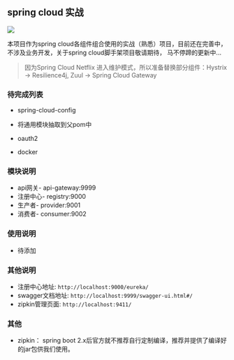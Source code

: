 ## spring cloud 实战

![](https://img.shields.io/badge/spring--cloud--in--action-1.0--SNAPSHOT-green.svg)


    
本项目作为spring cloud各组件组合使用的实战（熟悉）项目，目前还在完善中，不涉及业务开发，关于spring cloud脚手架项目敬请期待，
马不停蹄的更新中...



> 因为Spring Cloud Netflix 进入维护模式，所以准备替换部分组件：Hystrix -> Resilience4j, Zuul -> Spring Cloud Gateway




### 待完成列表


- spring-cloud-config
- 将通用模块抽取到父pom中


- oauth2
- docker



### 模块说明

- api网关- api-gateway:9999
- 注册中心- registry:9000
- 生产者- provider:9001
- 消费者- consumer:9002




### 使用说明

- 待添加



### 其他说明

- 注册中心地址: `http://localhost:9000/eureka/`
- swagger文档地址: `http://localhost:9999/swagger-ui.html#/`
- zipkin管理页面: `http://localhost:9411/`




### 其他
- zipkin：
    spring boot 2.x后官方就不推荐自行定制编译，推荐并提供了编译好的jar包供我们使用。
